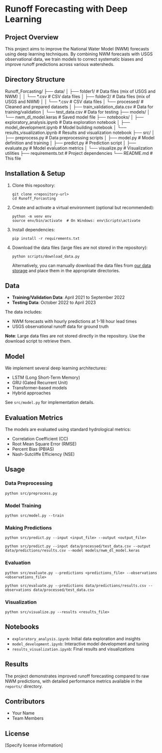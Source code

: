 # Runoff Forecasting with Deep Learning

## Project Overview
This project aims to improve the National Water Model (NWM) forecasts using deep learning techniques. By combining NWM forecasts with USGS observational data, we train models to correct systematic biases and improve runoff predictions across various watersheds.

## Directory Structure

Runoff_Forcasting/
├── data/
│   ├── folder1/                       # Data files (mix of USGS and NWM)
│   │   └── *.csv                      # CSV data files
│   ├── folder2/                       # Data files (mix of USGS and NWM)
│   │   └── *.csv                      # CSV data files
│   └── processed/                     # Cleaned and prepared datasets
│       ├── train_validation_data.csv  # Data for training/validation
│       └── test_data.csv              # Data for testing
├── models/
│   └── nwm_dl_model.keras             # Saved model file
├── notebooks/
│   ├── exploratory_analysis.ipynb     # Data exploration notebook
│   ├── model_development.ipynb        # Model building notebook
│   └── results_visualization.ipynb    # Results and visualization notebook
├── src/
│   ├── preprocess.py                  # Data preprocessing scripts
│   ├── model.py                       # Model definition and training
│   ├── predict.py                     # Prediction script
│   ├── evaluate.py                    # Model evaluation metrics
│   └── visualize.py                   # Visualization utilities
├── requirements.txt                   # Project dependencies
└── README.md                          # This file

## Installation & Setup

1. Clone this repository:
   ```
   git clone <repository-url>
   cd Runoff_Forcasting
   ```

2. Create and activate a virtual environment (optional but recommended):
   ```
   python -m venv env
   source env/bin/activate  # On Windows: env\Scripts\activate
   ```

3. Install dependencies:
   ```
   pip install -r requirements.txt
   ```

4. Download the data files (large files are not stored in the repository):
   ```
   python scripts/download_data.py
   ```
   
   Alternatively, you can manually download the data files from [our data storage](https://link-to-your-data-storage) and place them in the appropriate directories.

## Data

- **Training/Validation Data**: April 2021 to September 2022
- **Testing Data**: October 2022 to April 2023

The data includes:
- NWM forecasts with hourly predictions at 1-18 hour lead times
- USGS observational runoff data for ground truth

**Note**: Large data files are not stored directly in the repository. Use the download script to retrieve them.

## Model

We implement several deep learning architectures:
- LSTM (Long Short-Term Memory)
- GRU (Gated Recurrent Unit)
- Transformer-based models
- Hybrid approaches

See `src/model.py` for implementation details.

## Evaluation Metrics

The models are evaluated using standard hydrological metrics:
- Correlation Coefficient (CC)
- Root Mean Square Error (RMSE)
- Percent Bias (PBIAS)
- Nash-Sutcliffe Efficiency (NSE)

## Usage

### Data Preprocessing
```
python src/preprocess.py
```

### Model Training
```
python src/model.py --train
```

### Making Predictions
```
python src/predict.py --input <input_file> --output <output_file>

python src/predict.py --input data/processed/test_data.csv --output data/predictions/results.csv --model models/nwm_dl_model.keras
```

### Evaluation
```
python src/evaluate.py --predictions <predictions_file> --observations <observations_file>

python src/evaluate.py --predictions data/predictions/results.csv --observations data/processed/test_data.csv  
```

### Visualization
```
python src/visualize.py --results <results_file>
```

## Notebooks

- `exploratory_analysis.ipynb`: Initial data exploration and insights
- `model_development.ipynb`: Interactive model development and tuning
- `results_visualization.ipynb`: Final results and visualizations

## Results

The project demonstrates improved runoff forecasting compared to raw NWM predictions, with detailed performance metrics available in the `reports/` directory.

## Contributors

- Your Name
- Team Members

## License

[Specify license information]
